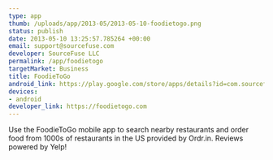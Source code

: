 ```yaml
--- 
type: app
thumb: /uploads/app/2013-05/2013-05-10-foodietogo.png
status: publish
date: 2013-05-10 13:25:57.785264 +00:00
email: support@sourcefuse.com
developer: SourceFuse LLC
permalink: /app/foodietogo
targetMarket: Business
title: FoodieToGo
android_link: https://play.google.com/store/apps/details?id=com.sourcefuse.foodietogo
devices: 
- android
developer_link: https://foodietogo.com
---
```


Use the FoodieToGo mobile app to search nearby restaurants and order food from 1000s of restaurants in the US provided by Ordr.in. Reviews powered  by Yelp!
